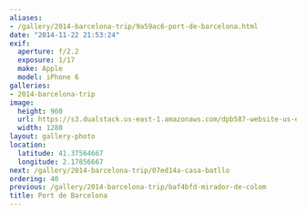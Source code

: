 ```yaml
---
aliases:
- /gallery/2014-barcelona-trip/9a59ac6-port-de-barcelona.html
date: "2014-11-22 21:53:24"
exif:
  aperture: f/2.2
  exposure: 1/17
  make: Apple
  model: iPhone 6
galleries:
- 2014-barcelona-trip
image:
  height: 960
  url: https://s3.dualstack.us-east-1.amazonaws.com/dpb587-website-us-east-1/asset/gallery/2014-barcelona-trip/9a59ac6-port-de-barcelona~1280.jpg
  width: 1280
layout: gallery-photo
location:
  latitude: 41.37564667
  longitude: 2.17856667
next: /gallery/2014-barcelona-trip/07ed14a-casa-batllo
ordering: 40
previous: /gallery/2014-barcelona-trip/baf4bfd-mirador-de-colom
title: Port de Barcelona
---
```

